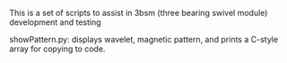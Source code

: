 This is a set of scripts to assist in 3bsm (three bearing swivel module) development and testing


showPattern.py: displays wavelet, magnetic pattern, and prints a C-style array for copying to code.






